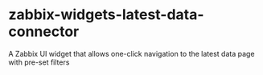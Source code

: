 # zabbix-widgets-latest-data-connector
A Zabbix UI widget that allows one-click navigation to the latest data page with pre-set filters
